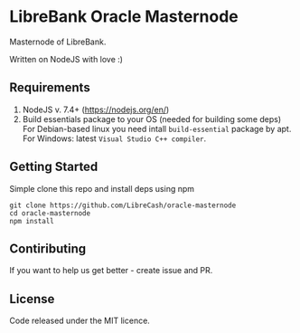 # LibreBank Oracle Masternode

Masternode of LibreBank.

Written on NodeJS with love :)


## Requirements
1. NodeJS v. 7.4+ (https://nodejs.org/en/) 
2. Build essentials package to your OS (needed for building some deps)
For Debian-based linux you need intall `build-essential` package by apt.
For Windows: latest `Visual Studio C++ compiler`.

## Getting Started
Simple clone this repo and install deps using npm
```
git clone https://github.com/LibreCash/oracle-masternode
cd oracle-masternode
npm install
```
## Contiributing
If you want to help us get better - create issue and PR.

## License
Code released under the MIT licence.
